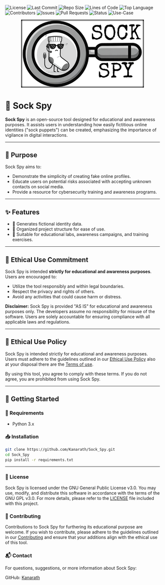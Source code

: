 ![License](https://img.shields.io/github/license/Kanarath/Sock_Spy)
![Last Commit](https://img.shields.io/github/last-commit/Kanarath/Sock_Spy)
![Repo Size](https://img.shields.io/github/repo-size/Kanarath/Sock_Spy)
![Lines of Code](https://img.shields.io/tokei/lines/github/Kanarath/Sock_Spy)
![Top Language](https://img.shields.io/github/languages/top/Kanarath/Sock_Spy)
![Contributors](https://img.shields.io/github/contributors/Kanarath/Sock_Spy)
![Issues](https://img.shields.io/github/issues/Kanarath/Sock_Spy)
![Pull Requests](https://img.shields.io/github/issues-pr/Kanarath/Sock_Spy)
![Status](https://img.shields.io/badge/status-beta-blue)
![Use-Case](https://img.shields.io/badge/use-educational-important)



<p align="center">
  <img src="./data/logo_sock_spy1.png" alt="Sock Spy Logo" width="400">
</p>

# 🧦 Sock Spy

**Sock Spy** is an open-source tool designed for educational and awareness purposes. It assists users in understanding how easily fictitious online identities ("sock puppets") can be created, emphasizing the importance of vigilance in digital interactions.

---

## 🧠 Purpose

Sock Spy aims to:

- Demonstrate the simplicity of creating fake online profiles.
- Educate users on potential risks associated with accepting unknown contacts on social media.
- Provide a resource for cybersecurity training and awareness programs.

---

## ✨ Features

- 🔐 Generates fictional identity data.
- 📁 Organized project structure for ease of use.
- 🧪 Suitable for educational labs, awareness campaigns, and training exercises.

---

## 🧭 Ethical Use Commitment

Sock Spy is intended **strictly for educational and awareness purposes**. Users are encouraged to:

- Utilize the tool responsibly and within legal boundaries.
- Respect the privacy and rights of others.
- Avoid any activities that could cause harm or distress.

**Disclaimer:** Sock Spy is provided "AS IS" for educational and awareness purposes only. The developers assume no responsibility for misuse of the software. Users are solely accountable for ensuring compliance with all applicable laws and regulations.

---

## 🧭 Ethical Use Policy

Sock Spy is intended strictly for educational and awareness purposes. Users must adhere to the guidelines outlined in our [Ethical Use Policy](ethical_use_policy.txt) also at your disposal there are the [Terms of use](terms_of_use.txt).

By using this tool, you agree to comply with these terms. If you do not agree, you are prohibited from using Sock Spy.

---

## 🚀 Getting Started

### 🔧 Requirements

- Python 3.x

### 📥 Installation

```bash
git clone https://github.com/Kanarath/Sock_Spy.git
cd Sock_Spy
pip install -r requirements.txt


```

---

### 📄 License
Sock Spy is licensed under the GNU General Public License v3.0. You may use, modify, and distribute this software in accordance with the terms of the GNU GPL v3.0. For more details, please refer to the [LICENSE](license.md) file included with this project.

### 🤝 Contributing
Contributions to Sock Spy for furthering its educational purpose are welcome. If you wish to contribute, please adhere to the guidelines outlined in our [Contributing](contributing.md) and ensure that your additions align with the ethical use of this tool.

### 📬 Contact
For questions, suggestions, or more information about Sock Spy:

GitHub: [Kanarath](https://github.com/Kanarath)